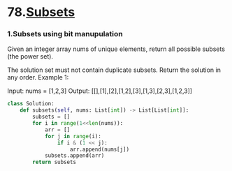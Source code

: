 # 78.[Subsets](https://leetcode.com/problems/subsets/PPP)

### 1.Subsets using bit manupulation
Given an integer array nums of unique elements, return all possible subsets (the power set).

The solution set must not contain duplicate subsets. Return the solution in any order.
Example 1:

Input: nums = [1,2,3]
Output: [[],[1],[2],[1,2],[3],[1,3],[2,3],[1,2,3]]

```py
class Solution:
    def subsets(self, nums: List[int]) -> List[List[int]]:
        subsets = []
        for i in range(1<<len(nums)):
            arr = []
            for j in range(i):
                if i & (1 << j):
                    arr.append(nums[j])
            subsets.append(arr)
        return subsets
```
